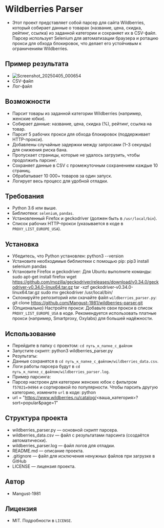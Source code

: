 # Wildberries Parser
- Этот проект представляет собой парсер для сайта Wildberries, который собирает данные о товарах (название, цена, скидка, рейтинг, ссылка) из заданной категории и сохраняет их в CSV-файл. Парсер использует Selenium для автоматизации браузера и ротацию прокси для обхода блокировок, что делает его устойчивым к ограничениям Wildberries.

## Пример результата
- ![Screenshot_20250405_000654](https://github.com/user-attachments/assets/5d52a494-fcf7-42cf-b9a0-25f4e01756be)
- CSV-файл
- Лог-файл

## Возможности
- Парсит товары из заданной категории Wildberries (например, женские юбки).
- Собирает данные: название, цена, скидка (%), рейтинг, ссылка на товар.
- Парсит 5 рабочих прокси для обхода блокировок (поддерживает HTTP-прокси).
- Добавлены случайные задержки между запросами (1–3 секунды) для снижения риска бана.
- Пропускает страницы, которые не удалось загрузить, чтобы продолжить парсинг.
- Сохраняет данные в CSV с промежуточным сохранением каждые 10 страниц.
- Обрабатывает 10 000+ товаров за один запуск.
- Логирует весь процесс для удобной отладки.

## Требования
- Python 3.6 или выше.
- Библиотеки: `selenium`, `pandas`.
- Установленный Firefox и geckodriver (должен быть в `/usr/local/bin`).
- Список рабочих HTTP-прокси (указывается в коде в `PROXY_LIST_EUROPE_USA`).

## Установка
- Убедитесь, что Python установлен:
  python3 --version
- Установите необходимые библиотеки с помощью pip:
  pip3 install selenium pandas
- Установите Firefox и geckodriver:
  Для Ubuntu выполните команды:
  sudo apt-get install firefox
  wget https://github.com/mozilla/geckodriver/releases/download/v0.34.0/geckodriver-v0.34.0-linux64.tar.gz
  tar -xzf geckodriver-v0.34.0-linux64.tar.gz
  sudo mv geckodriver /usr/local/bin/
- Склонируйте репозиторий или скачайте файл `wildberries_parser.py`:
  git clone https://github.com/Mangust-1981/wildberries-parser.git
- (Опционально) Настройте прокси:
  Добавьте свои прокси в список `PROXY_LIST_EUROPE_USA` в коде. Рекомендуется использовать платные прокси (например, Smartproxy, Oxylabs) для большей надёжности.

## Использование
- Перейдите в папку с проектом: `cd путь_к_папке_с_файлом`
- Запустите скрипт: python3 wildberries_parser.py
- Результаты:
- Данные сохранятся в `cd путь_к_папке_с_файлом/wildberries_data.csv`.
- Логи работы парсера будут в `cd путь_к_папке_с_файлом/wildberries_parser.log`.
- Пример парсинга:
- Парсер настроен для категории женских юбок с фильтром `f57021=94964` и сортировкой по популярности. Чтобы парсить другую категорию, измените `url` в коде: python
- url = "https://www.wildberries.ru/catalog/<ваша_категория>?sort=popular&page=1"

## Структура проекта
- wildberries_parser.py — основной скрипт парсера.
- wildberries_data.csv — файл с результатами парсинга (создаётся автоматически).
- wildberries_parser.log — файл логов для отладки.
- README.md — описание проекта.
- .gitignore — файл для исключения ненужных файлов при загрузке в GitHub
- LICENSE — лицензия проекта.

## Автор
- Mangust-1981

## Лицензия
- MIT. Подробности в `LICENSE`.
